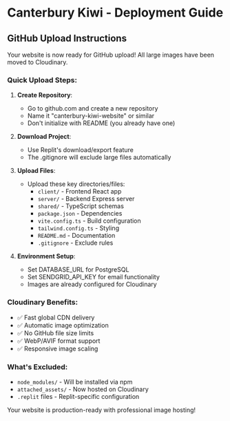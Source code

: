# Canterbury Kiwi - Deployment Guide

## GitHub Upload Instructions

Your website is now ready for GitHub upload! All large images have been moved to Cloudinary.

### Quick Upload Steps:

1. **Create Repository**: 
   - Go to github.com and create a new repository
   - Name it "canterbury-kiwi-website" or similar
   - Don't initialize with README (you already have one)

2. **Download Project**:
   - Use Replit's download/export feature
   - The .gitignore will exclude large files automatically

3. **Upload Files**:
   - Upload these key directories/files:
     - `client/` - Frontend React app
     - `server/` - Backend Express server
     - `shared/` - TypeScript schemas
     - `package.json` - Dependencies
     - `vite.config.ts` - Build configuration
     - `tailwind.config.ts` - Styling
     - `README.md` - Documentation
     - `.gitignore` - Exclude rules

4. **Environment Setup**:
   - Set DATABASE_URL for PostgreSQL
   - Set SENDGRID_API_KEY for email functionality
   - Images are already configured for Cloudinary

### Cloudinary Benefits:
- ✅ Fast global CDN delivery
- ✅ Automatic image optimization
- ✅ No GitHub file size limits
- ✅ WebP/AVIF format support
- ✅ Responsive image scaling

### What's Excluded:
- `node_modules/` - Will be installed via npm
- `attached_assets/` - Now hosted on Cloudinary
- `.replit` files - Replit-specific configuration

Your website is production-ready with professional image hosting!